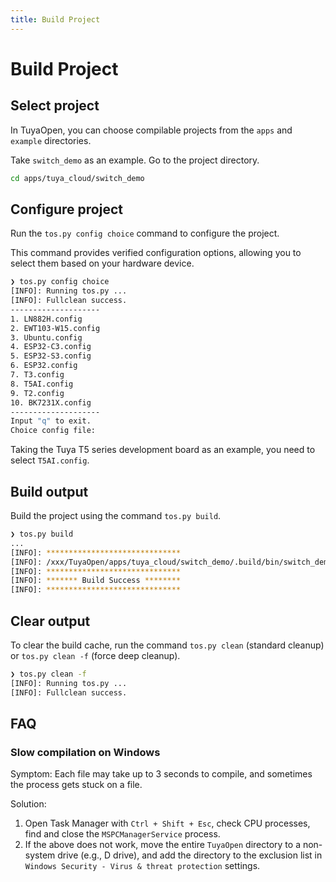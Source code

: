 ```yaml
---
title: Build Project
---
```


# Build Project

## Select project

In TuyaOpen, you can choose compilable projects from the `apps` and `example` directories.

Take `switch_demo` as an example. Go to the project directory.

```bash
cd apps/tuya_cloud/switch_demo
```

## Configure project

Run the `tos.py config choice` command to configure the project.

This command provides verified configuration options, allowing you to select them based on your hardware device.

```bash
❯ tos.py config choice
[INFO]: Running tos.py ...
[INFO]: Fullclean success.
--------------------
1. LN882H.config
2. EWT103-W15.config
3. Ubuntu.config
4. ESP32-C3.config
5. ESP32-S3.config
6. ESP32.config
7. T3.config
8. T5AI.config
9. T2.config
10. BK7231X.config
--------------------
Input "q" to exit.
Choice config file:
```

Taking the Tuya T5 series development board as an example, you need to select `T5AI.config`.

## Build output

Build the project using the command `tos.py build`.

```bash
❯ tos.py build
...
[INFO]: ******************************
[INFO]: /xxx/TuyaOpen/apps/tuya_cloud/switch_demo/.build/bin/switch_demo_QIO_1.0.0.bin
[INFO]: ******************************
[INFO]: ******* Build Success ********
[INFO]: ******************************

```

## Clear output

To clear the build cache, run the command `tos.py clean` (standard cleanup) or `tos.py clean -f` (force deep cleanup).

```bash
❯ tos.py clean -f
[INFO]: Running tos.py ...
[INFO]: Fullclean success.
```

## FAQ

### Slow compilation on Windows

Symptom: Each file may take up to 3 seconds to compile, and sometimes the process gets stuck on a file.

Solution:

1. Open Task Manager with `Ctrl + Shift + Esc`, check CPU processes, find and close the `MSPCManagerService` process.
2. If the above does not work, move the entire `TuyaOpen` directory to a non-system drive (e.g., D drive), and add the directory to the exclusion list in `Windows Security - Virus & threat protection` settings.
